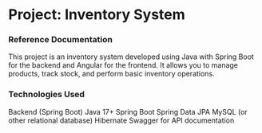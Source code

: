 # Project: Inventory System

### Reference Documentation
This project is an inventory system developed using Java with Spring Boot for the backend and Angular for the frontend. It allows you to manage products, track stock, and perform basic inventory operations.

### Technologies Used
Backend (Spring Boot)
Java 17+
Spring Boot
Spring Data JPA
MySQL (or other relational database)
Hibernate
Swagger for API documentation